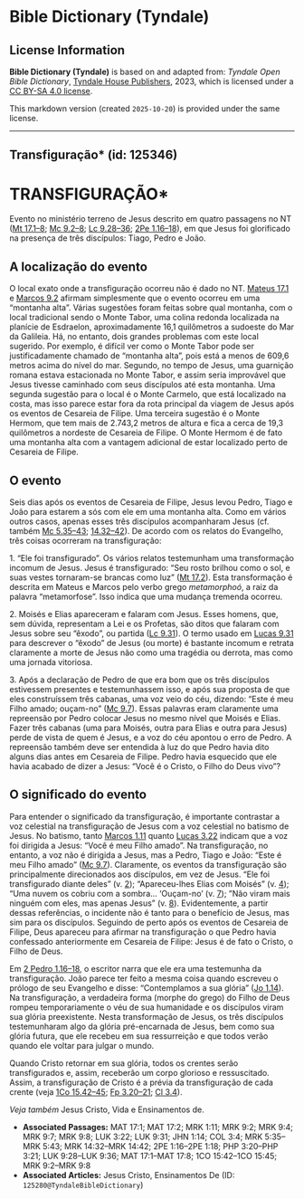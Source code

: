 # Bible Dictionary (Tyndale)

## License Information

**Bible Dictionary (Tyndale)** is based on and adapted from: _Tyndale Open Bible Dictionary_, [Tyndale House Publishers](https://tyndaleopenresources.com/), 2023, which is licensed under a [CC BY-SA 4.0 license](https://creativecommons.org/licenses/by-sa/4.0/legalcode.en).

This markdown version (created `2025-10-20`) is provided under the same license.



--------------------------------

## Transfiguração* (id: 125346)

TRANSFIGURAÇÃO\*
================

Evento no ministério terreno de Jesus descrito em quatro passagens no NT ([Mt 17\.1–8](https://ref.ly/Matt17:1-Matt17:8); [Mc 9\.2–8](https://ref.ly/Mark9:2-Mark9:8); [Lc 9\.28–36](https://ref.ly/Luke9:28-Luke9:36); [2Pe 1\.16–18](https://ref.ly/2Pet1:16-2Pet1:18)), em que Jesus foi glorificado na presença de três discípulos: Tiago, Pedro e João.

A localização do evento
-----------------------

O local exato onde a transfiguração ocorreu não é dado no NT. [Mateus 17\.1](https://ref.ly/Matt17:1) e [Marcos 9\.2](https://ref.ly/Mark9:2) afirmam simplesmente que o evento ocorreu em uma “montanha alta”. Várias sugestões foram feitas sobre qual montanha, com o local tradicional sendo o Monte Tabor, uma colina redonda localizada na planície de Esdraelon, aproximadamente 16,1 quilômetros a sudoeste do Mar da Galileia. Há, no entanto, dois grandes problemas com este local sugerido. Por exemplo, é difícil ver como o Monte Tabor pode ser justificadamente chamado de “montanha alta”, pois está a menos de 609,6 metros acima do nível do mar. Segundo, no tempo de Jesus, uma guarnição romana estava estacionada no Monte Tabor, e assim seria improvável que Jesus tivesse caminhado com seus discípulos até esta montanha. Uma segunda sugestão para o local é o Monte Carmelo, que está localizado na costa, mas isso parece estar fora da rota principal da viagem de Jesus após os eventos de Cesareia de Filipe. Uma terceira sugestão é o Monte Hermom, que tem mais de 2\.743,2 metros de altura e fica a cerca de 19,3 quilômetros a nordeste de Cesareia de Filipe. O Monte Hermom é de fato uma montanha alta com a vantagem adicional de estar localizado perto de Cesareia de Filipe.

O evento
--------

Seis dias após os eventos de Cesareia de Filipe, Jesus levou Pedro, Tiago e João para estarem a sós com ele em uma montanha alta. Como em vários outros casos, apenas esses três discípulos acompanharam Jesus (cf. também [Mc 5\.35–43](https://ref.ly/Mark5:35-Mark5:43); [14\.32–42](https://ref.ly/Mark14:32-Mark14:42)). De acordo com os relatos do Evangelho, três coisas ocorreram na transfiguração:

1\. “Ele foi transfigurado”. Os vários relatos testemunham uma transformação incomum de Jesus. Jesus é transfigurado: “Seu rosto brilhou como o sol, e suas vestes tornaram\-se brancas como luz” ([Mt 17\.2](https://ref.ly/Matt17:2)). Esta transformação é descrita em Mateus e Marcos pelo verbo grego *metamorphoó*, a raiz da palavra “metamorfose”. Isso indica que uma mudança tremenda ocorreu.

2\. Moisés e Elias apareceram e falaram com Jesus. Esses homens, que, sem dúvida, representam a Lei e os Profetas, são ditos que falaram com Jesus sobre seu “êxodo”, ou partida ([Lc 9\.31](https://ref.ly/Luke9:31)). O termo usado em [Lucas 9\.31](https://ref.ly/Luke9:31) para descrever o “êxodo” de Jesus (ou morte) é bastante incomum e retrata claramente a morte de Jesus não como uma tragédia ou derrota, mas como uma jornada vitoriosa.

3\. Após a declaração de Pedro de que era bom que os três discípulos estivessem presentes e testemunhassem isso, e após sua proposta de que eles construíssem três cabanas, uma voz veio do céu, dizendo: “Este é meu Filho amado; ouçam\-no” ([Mc 9\.7](https://ref.ly/Mark9:7)). Essas palavras eram claramente uma repreensão por Pedro colocar Jesus no mesmo nível que Moisés e Elias. Fazer três cabanas (uma para Moisés, outra para Elias e outra para Jesus) perde de vista de quem é Jesus, e a voz do céu apontou o erro de Pedro. A repreensão também deve ser entendida à luz do que Pedro havia dito alguns dias antes em Cesareia de Filipe. Pedro havia esquecido que ele havia acabado de dizer a Jesus: “Você é o Cristo, o Filho do Deus vivo”?

O significado do evento
-----------------------

Para entender o significado da transfiguração, é importante contrastar a voz celestial na transfiguração de Jesus com a voz celestial no batismo de Jesus. No batismo, tanto [Marcos 1\.11](https://ref.ly/Mark1:11) quanto [Lucas 3\.22](https://ref.ly/Luke3:22) indicam que a voz foi dirigida a Jesus: “Você é meu Filho amado”. Na transfiguração, no entanto, a voz não é dirigida a Jesus, mas a Pedro, Tiago e João: “Este é meu Filho amado” ([Mc 9\.7](https://ref.ly/Mark9:7)). Claramente, os eventos da transfiguração são principalmente direcionados aos discípulos, em vez de Jesus. “Ele foi transfigurado diante deles” (v. [2](https://ref.ly/Mark9:2)); “Apareceu\-lhes Elias com Moisés” (v. [4](https://ref.ly/Mark9:4)); “Uma nuvem os cobriu com a sombra… ‘Ouçam\-no’ (v. [7](https://ref.ly/Mark9:7)); ”Não viram mais ninguém com eles, mas apenas Jesus” (v. [8](https://ref.ly/Mark9:8)). Evidentemente, a partir dessas referências, o incidente não é tanto para o benefício de Jesus, mas sim para os discípulos. Seguindo de perto após os eventos de Cesareia de Filipe, Deus apareceu para afirmar na transfiguração o que Pedro havia confessado anteriormente em Cesareia de Filipe: Jesus é de fato o Cristo, o Filho de Deus.

Em [2 Pedro 1\.16–18](https://ref.ly/2Pet1:16-2Pet1:18), o escritor narra que ele era uma testemunha da transfiguração. João parece ter feito a mesma coisa quando escreveu o prólogo de seu Evangelho e disse: “Contemplamos a sua glória” ([Jo 1\.14](https://ref.ly/John1:14)). Na transfiguração, a verdadeira forma (morphe do grego) do Filho de Deus rompeu temporariamente o véu de sua humanidade e os discípulos viram sua glória preexistente. Nesta transformação de Jesus, os três discípulos testemunharam algo da glória pré\-encarnada de Jesus, bem como sua glória futura, que ele recebeu em sua ressurreição e que todos verão quando ele voltar para julgar o mundo.

Quando Cristo retornar em sua glória, todos os crentes serão transfigurados e, assim, receberão um corpo glorioso e ressuscitado. Assim, a transfiguração de Cristo é a prévia da transfiguração de cada crente (veja [1Co 15\.42–45](https://ref.ly/1Cor15:42-1Cor15:45); [Fp 3\.20–21](https://ref.ly/Phil3:20-Phil3:21); [Cl 3\.4](https://ref.ly/Col3:4)).

*Veja também* Jesus Cristo, Vida e Ensinamentos de.

* **Associated Passages:** MAT 17:1; MAT 17:2; MRK 1:11; MRK 9:2; MRK 9:4; MRK 9:7; MRK 9:8; LUK 3:22; LUK 9:31; JHN 1:14; COL 3:4; MRK 5:35–MRK 5:43; MRK 14:32–MRK 14:42; 2PE 1:16–2PE 1:18; PHP 3:20–PHP 3:21; LUK 9:28–LUK 9:36; MAT 17:1–MAT 17:8; 1CO 15:42–1CO 15:45; MRK 9:2–MRK 9:8
* **Associated Articles:** Jesus Cristo, Ensinamentos De (ID: `125280@TyndaleBibleDictionary`)

